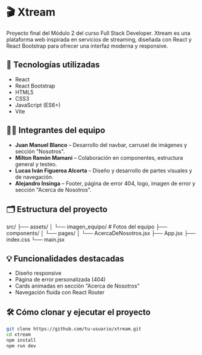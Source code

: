 # 🎬 Xtream

Proyecto final del Módulo 2 del curso Full Stack Developer. Xtream es una plataforma web inspirada en servicios de streaming, diseñada con React y React Bootstrap para ofrecer una interfaz moderna y responsive.

## 🚀 Tecnologías utilizadas

- React
- React Bootstrap
- HTML5
- CSS3
- JavaScript (ES6+)
- Vite

## 🧑‍💻 Integrantes del equipo

- **Juan Manuel Blanco** – Desarrollo del navbar, carrusel de imágenes y sección "Nosotros".
- **Milton Ramón Mamani** – Colaboración en componentes, estructura general y testeo.
- **Lucas Iván Figueroa Alcorta** – Diseño y desarrollo de partes visuales y de navegación.
- **Alejandro Insinga** – Footer, página de error 404, logo, imagen de error y sección "Acerca de Nosotros".

## 🗂️ Estructura del proyecto

src/
├── assets/
│ └── imagen_equipo/ # Fotos del equipo
├── components/
│ └── pages/
│ └── AcercaDeNosotros.jsx
├── App.jsx
├── index.css
└── main.jsx

## 💡 Funcionalidades destacadas

- Diseño responsive
- Página de error personalizada (404)
- Cards animadas en sección "Acerca de Nosotros"
- Navegación fluida con React Router

## 🛠️ Cómo clonar y ejecutar el proyecto

```bash
git clone https://github.com/tu-usuario/xtream.git
cd xtream
npm install
npm run dev